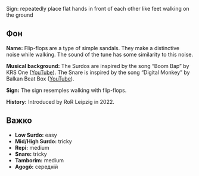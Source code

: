 Sign: repeatedly place flat hands in front of each other like feet walking on
the ground

## Фон

**Name:** Flip-flops are a type of simple sandals. They make a distinctive noise
while walking. The sound of the tune has some similarity to this noise.

**Musical background:** The Surdos are inspired by the song “Boom Bap” by KRS
One ([YouTube](https://www.youtube.com/watch?v=iaYDe3gu1go)). The Snare is
inspired by the song “Digital Monkey” by Balkan Beat Box
([YouTube](https://www.youtube.com/watch?v=D813i6GnFmE)).

**Sign:** The sign resemples walking with flip-flops.

**History:** Introduced by RoR Leipzig in 2022.

## Важко

* **Low Surdo:** easy
* **Mid/High Surdo:** tricky
* **Repi:** medium
* **Snare:** tricky
* **Tamborim:** medium
* **Agogô:** середній
